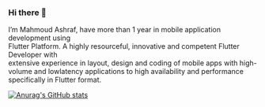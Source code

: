 ### Hi there 👋

I’m Mahmoud Ashraf, have more than 1 year in mobile application development using  
Flutter Platform. A highly resourceful, innovative and competent Flutter Developer with  
extensive experience in layout, design and coding of mobile apps with high-volume and lowlatency applications to high availability and performance specifically in Flutter format.


[![Anurag's GitHub stats](https://github-readme-stats.vercel.app/api?username=MahmoudAshraf12)](https://github.com/anuraghazra/github-readme-stats)
